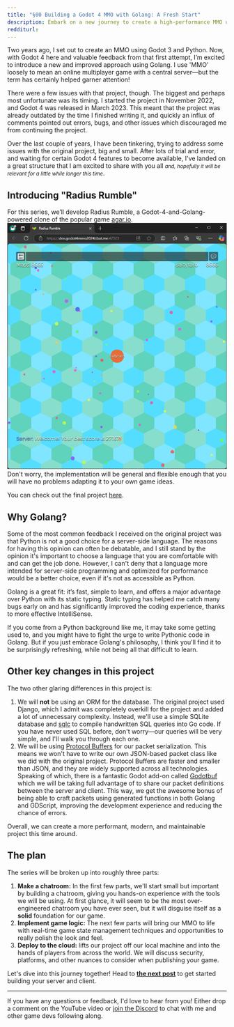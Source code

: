 ```yaml
---
title: "§00 Building a Godot 4 MMO with Golang: A Fresh Start"
description: Embark on a new journey to create a high-performance MMO using Godot 4 and Golang!
redditurl: 
---
```


Two years ago, I set out to create an MMO using Godot 3 and Python. Now, with Godot 4 here and valuable feedback from that first attempt, I’m excited to introduce a new and improved approach using Golang. I use 'MMO' loosely to mean an online multiplayer game with a central server—but the term has certainly helped garner attention!

There were a few issues with that project, though. The biggest and perhaps most unfortunate was its timing. I started the project in November 2022, and Godot 4 was released in March 2023. This meant that the project was already outdated by the time I finished writing it, and quickly an influx of comments pointed out errors, bugs, and other issues which discouraged me from continuing the project.

Over the last couple of years, I have been tinkering, trying to address some issues with the original project, big and small. After lots of trial and error, and waiting for certain Godot 4 features to become available, I've landed on a great structure that I am excited to share with you all <small>*and, hopefully it will be relevant for a little while longer this time*</small>.

## Introducing "Radius Rumble"
For this series, we’ll develop Radius Rumble, a Godot-4-and-Golang-powered clone of the popular game [agar.io](https://agar.io).
![Radius Rumble](/assets/css/images/posts/2024/11/08/screenshot.png)
Don't worry, the implementation will be general and flexible enough that you will have no problems adapting it to your own game ideas.

You can check out the final project [here](https://dev.godot4mmo2024.tbat.me:42523).

## Why Golang?
Some of the most common feedback I received on the original project was that Python is not a good choice for a server-side language. The reasons for having this opinion can often be debatable, and I still stand by the opinion it's important to choose a language that you are comfortable with and can get the job done. However, I can't deny that a language more intended for server-side programming and optimized for performance would be a better choice, even if it's not as accessible as Python.

Golang is a great fit: it’s fast, simple to learn, and offers a major advantage over Python with its static typing. Static typing has helped me catch many bugs early on and has significantly improved the coding experience, thanks to more effective IntelliSense.

If you come from a Python background like me, it may take some getting used to, and you might have to fight the urge to write Pythonic code in Golang. But if you just embrace Golang's philosophy, I think you'll find it to be surprisingly refreshing, while not being all that difficult to learn.

## Other key changes in this project
The two other glaring differences in this project is:
1. We will **not** be using an ORM for the database. The original project used Django, which I admit was completely overkill for the project and added a lot of unnecessary complexity. Instead, we'll use a simple SQLite database and [sqlc](https://sqlc.dev) to compile handwritten SQL queries into Go code. If you have never used SQL before, don't worry—our queries will be very simple, and I'll walk you through each one.
2. We will be using [Protocol Buffers](https://protobuf.dev) for our packet serialization. This means we won't have to write our own JSON-based packet class like we did with the original project. Protocol Buffers are faster and smaller than JSON, and they are widely supported across all technologies. Speaking of which, there is a fantastic Godot add-on called [Godotbuf](https://github.com/oniksan/godobuf) which we will be taking full advantage of to share our packet definitions between the server and client. This way, we get the awesome bonus of being able to craft packets using generated functions in both Golang and GDScript, improving the development experience and reducing the chance of errors.

Overall, we can create a more performant, modern, and maintainable project this time around.

## The plan
The series will be broken up into roughly three parts:
1. **Make a chatroom:** In the first few parts, we'll start small but important by building a chatroom, giving you hands-on experience with the tools we will be using. At first glance, it will seem to be the most over-engineered chatroom you have ever seen, but it will disguise itself as a **solid** foundation for our game.
2. **Implement game logic:** The next few parts will bring our MMO to life with real-time game state management techniques and opportunities to really polish the look and feel.
3. **Deploy to the cloud:** lifts our project off our local machine and into the hands of players from across the world. We will discuss security, platforms, and other nuances to consider when publishing your game.

Let's dive into this journey together! Head to <strong><a href="/2024/11/09/godot-golang-mmo-part-1" class="sparkle-less">the next post</a></strong> to get started building your server and client.

---

If you have any questions or feedback, I'd love to hear from you! Either drop a comment on the YouTube video or [join the Discord](https://discord.gg/tzUpXtTPRd) to chat with me and other game devs following along.
